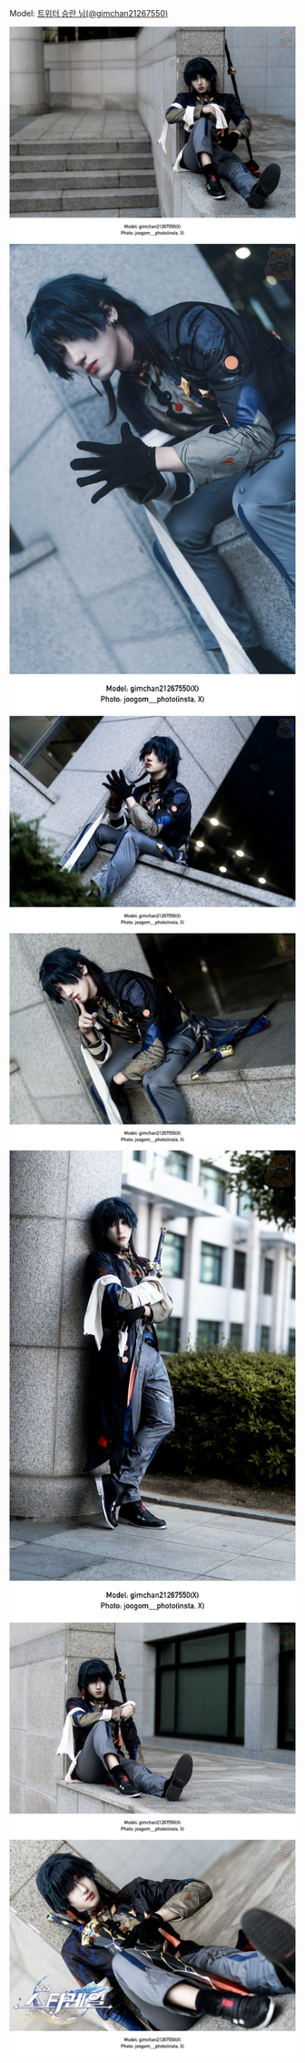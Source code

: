 ﻿---
dddd: 2024.06.08 부코페 토
nickname: 승란
sns_type: x
sns_id: gimchan21267550
---

<a name="gimchan21267550"></a>
Model: <a href="https://x.com/gimchan21267550" target="_blank">트위터 승란 님(@gimchan21267550)</a>

![MEITU20240611003353558.jpg](/assets/img/2024/06-08/승란/MEITU20240611003353558.jpg)
![MEITU20240611003756321.jpg](/assets/img/2024/06-08/승란/MEITU20240611003756321.jpg)
![MEITU20240611004131249.jpg](/assets/img/2024/06-08/승란/MEITU20240611004131249.jpg)
![MEITU20240611010921944.jpg](/assets/img/2024/06-08/승란/MEITU20240611010921944.jpg)
![MEITU20240611112636908.jpg](/assets/img/2024/06-08/승란/MEITU20240611112636908.jpg)
![MEITU20240611163317765.jpg](/assets/img/2024/06-08/승란/MEITU20240611163317765.jpg)
![MEITU20240611164237997.jpg](/assets/img/2024/06-08/승란/MEITU20240611164237997.jpg)